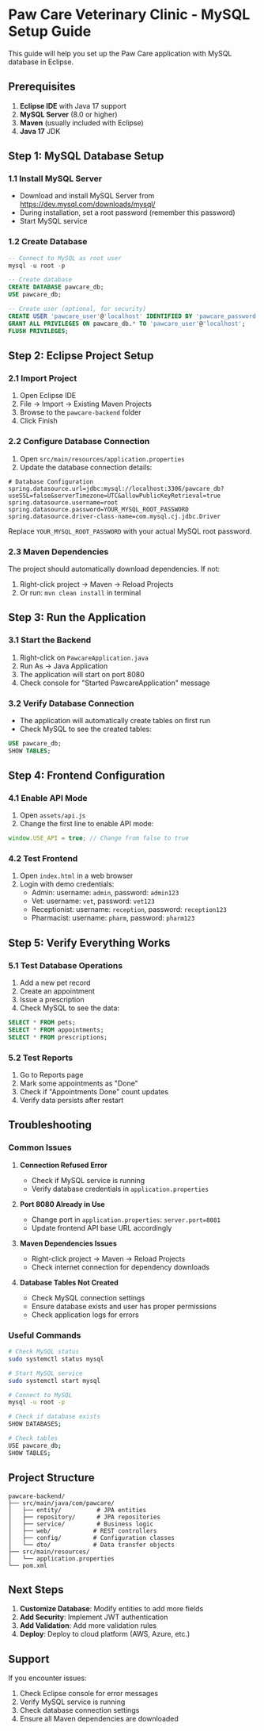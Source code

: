 # Paw Care Veterinary Clinic - MySQL Setup Guide

This guide will help you set up the Paw Care application with MySQL database in Eclipse.

## Prerequisites

1. **Eclipse IDE** with Java 17 support
2. **MySQL Server** (8.0 or higher)
3. **Maven** (usually included with Eclipse)
4. **Java 17** JDK

## Step 1: MySQL Database Setup

### 1.1 Install MySQL Server
- Download and install MySQL Server from https://dev.mysql.com/downloads/mysql/
- During installation, set a root password (remember this password)
- Start MySQL service

### 1.2 Create Database
```sql
-- Connect to MySQL as root user
mysql -u root -p

-- Create database
CREATE DATABASE pawcare_db;
USE pawcare_db;

-- Create user (optional, for security)
CREATE USER 'pawcare_user'@'localhost' IDENTIFIED BY 'pawcare_password';
GRANT ALL PRIVILEGES ON pawcare_db.* TO 'pawcare_user'@'localhost';
FLUSH PRIVILEGES;
```

## Step 2: Eclipse Project Setup

### 2.1 Import Project
1. Open Eclipse IDE
2. File → Import → Existing Maven Projects
3. Browse to the `pawcare-backend` folder
4. Click Finish

### 2.2 Configure Database Connection
1. Open `src/main/resources/application.properties`
2. Update the database connection details:

```properties
# Database Configuration
spring.datasource.url=jdbc:mysql://localhost:3306/pawcare_db?useSSL=false&serverTimezone=UTC&allowPublicKeyRetrieval=true
spring.datasource.username=root
spring.datasource.password=YOUR_MYSQL_ROOT_PASSWORD
spring.datasource.driver-class-name=com.mysql.cj.jdbc.Driver
```

Replace `YOUR_MYSQL_ROOT_PASSWORD` with your actual MySQL root password.

### 2.3 Maven Dependencies
The project should automatically download dependencies. If not:
1. Right-click project → Maven → Reload Projects
2. Or run: `mvn clean install` in terminal

## Step 3: Run the Application

### 3.1 Start the Backend
1. Right-click on `PawcareApplication.java`
2. Run As → Java Application
3. The application will start on port 8080
4. Check console for "Started PawcareApplication" message

### 3.2 Verify Database Connection
- The application will automatically create tables on first run
- Check MySQL to see the created tables:
```sql
USE pawcare_db;
SHOW TABLES;
```

## Step 4: Frontend Configuration

### 4.1 Enable API Mode
1. Open `assets/api.js`
2. Change the first line to enable API mode:
```javascript
window.USE_API = true; // Change from false to true
```

### 4.2 Test Frontend
1. Open `index.html` in a web browser
2. Login with demo credentials:
   - Admin: username: `admin`, password: `admin123`
   - Vet: username: `vet`, password: `vet123`
   - Receptionist: username: `reception`, password: `reception123`
   - Pharmacist: username: `pharm`, password: `pharm123`

## Step 5: Verify Everything Works

### 5.1 Test Database Operations
1. Add a new pet record
2. Create an appointment
3. Issue a prescription
4. Check MySQL to see the data:
```sql
SELECT * FROM pets;
SELECT * FROM appointments;
SELECT * FROM prescriptions;
```

### 5.2 Test Reports
1. Go to Reports page
2. Mark some appointments as "Done"
3. Check if "Appointments Done" count updates
4. Verify data persists after restart

## Troubleshooting

### Common Issues

1. **Connection Refused Error**
   - Check if MySQL service is running
   - Verify database credentials in `application.properties`

2. **Port 8080 Already in Use**
   - Change port in `application.properties`: `server.port=8081`
   - Update frontend API base URL accordingly

3. **Maven Dependencies Issues**
   - Right-click project → Maven → Reload Projects
   - Check internet connection for dependency downloads

4. **Database Tables Not Created**
   - Check MySQL connection settings
   - Ensure database exists and user has proper permissions
   - Check application logs for errors

### Useful Commands

```bash
# Check MySQL status
sudo systemctl status mysql

# Start MySQL service
sudo systemctl start mysql

# Connect to MySQL
mysql -u root -p

# Check if database exists
SHOW DATABASES;

# Check tables
USE pawcare_db;
SHOW TABLES;
```

## Project Structure

```
pawcare-backend/
├── src/main/java/com/pawcare/
│   ├── entity/          # JPA entities
│   ├── repository/      # JPA repositories
│   ├── service/         # Business logic
│   ├── web/            # REST controllers
│   ├── config/         # Configuration classes
│   └── dto/            # Data transfer objects
├── src/main/resources/
│   └── application.properties
└── pom.xml
```

## Next Steps

1. **Customize Database**: Modify entities to add more fields
2. **Add Security**: Implement JWT authentication
3. **Add Validation**: Add more validation rules
4. **Deploy**: Deploy to cloud platform (AWS, Azure, etc.)

## Support

If you encounter issues:
1. Check Eclipse console for error messages
2. Verify MySQL service is running
3. Check database connection settings
4. Ensure all Maven dependencies are downloaded

